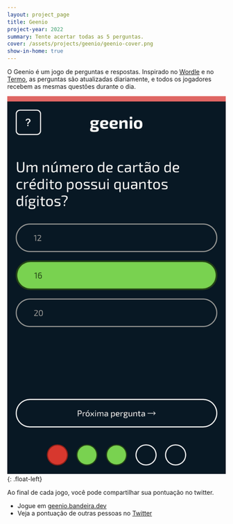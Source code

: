 ```yaml
---
layout: project_page
title: Geenio
project-year: 2022
summary: Tente acertar todas as 5 perguntas.
cover: /assets/projects/geenio/geenio-cover.png
show-in-home: true
---
```


O Geenio é um jogo de perguntas e respostas. Inspirado no [Wordle](https://www.nytimes.com/games/wordle/index.html) e no [Termo](https://term.ooo), as perguntas são atualizadas diariamente, e todos os jogadores recebem as mesmas questões durante o dia.

![](/assets/projects/geenio/geenio.PNG){: .float-left}

Ao final de cada jogo, você pode compartilhar sua pontuação no twitter.

- Jogue em [geenio.bandeira.dev](https://geenio.bandeira.dev)
- Veja a pontuação de outras pessoas no [Twitter](https://twitter.com/search?q=%22joguei%20geenio%22)
